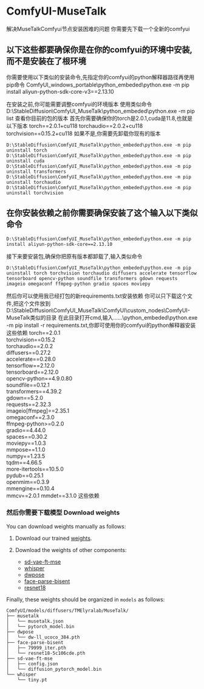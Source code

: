 # ComfyUI-MuseTalk
解决MuseTalkComfyui节点安装困难的问题
你需要先下载一个全新的comfyui
## 以下这些都要确保你是在你的comfyui的环境中安装,而不是安装在了根环境
你需要使用以下类似的安装命令,先指定你的comfyui的python解释器路径再使用pip命令
ComfyUI_windows_portable\python_embeded\python.exe -m pip install aliyun-python-sdk-core-v3==2.13.10

在安装之前,你可能需要调整comfyui的环境版本
使用类似命令D:\StableDiffusion\ComfyUI_MuseTalk\python_embeded\python.exe -m pip list
查看你目前的包的版本
首先你需要确保你的torch是2.0.1,cuda是11.8,也就是以下版本
torch==2.0.1+cu118
torchaudio==2.0.2+cu118
torchvision==0.15.2+cu118
如果不是,你需要先卸载你现有的版本
```
D:\StableDiffusion\ComfyUI_MuseTalk\python_embeded\python.exe -m pip uninstall torch
D:\StableDiffusion\ComfyUI_MuseTalk\python_embeded\python.exe -m pip uninstall cuda
D:\StableDiffusion\ComfyUI_MuseTalk\python_embeded\python.exe -m pip uninstall transformers
D:\StableDiffusion\ComfyUI_MuseTalk\python_embeded\python.exe -m pip uninstall torchaudio
D:\StableDiffusion\ComfyUI_MuseTalk\python_embeded\python.exe -m pip uninstall torchvision
```
## 在你安装依赖之前你需要确保安装了这个输入以下类似命令
``` D:\StableDiffusion\ComfyUI_MuseTalk\python_embeded\python.exe -m pip install aliyun-python-sdk-core==2.13.10 ```


接下来要安装包,确保你把原有版本都卸载了,输入类似命令
```
D:\StableDiffusion\ComfyUI_MuseTalk\python_embeded\python.exe -m pip uninstall torch torchvision torchaudio diffusers accelerate tensorflow tensorboard opencv-python soundfile transformers gdown requests imageio omegaconf ffmpeg-python gradio spaces moviepy
```

然后你可以使用我已经打包的新requirements.txt安装依赖
你可以只下载这个文件,把这个文件放到D:\StableDiffusion\ComfyUI_MuseTalk\ComfyUI\custom_nodes\ComfyUI-MuseTalk类似的目录
在此目录打开cmd,输入..\..\..\python_embeded\python.exe -m pip install -r requirements.txt,你即可使用你的comfyui的python解释器安装这些依赖
torch==2.0.1  
torchvision==0.15.2  
torchaudio==2.0.2  
diffusers==0.27.2  
accelerate==0.28.0  
tensorflow==2.12.0  
tensorboard==2.12.0  
opencv-python==4.9.0.80  
soundfile==0.12.1  
transformers==4.39.2  
gdown==5.2.0  
requests==2.32.3  
imageio[ffmpeg]==2.35.1  
omegaconf==2.3.0  
ffmpeg-python>=0.2.0  
gradio==4.44.0  
spaces==0.30.2  
moviepy==1.0.3  
mmpose==1.1.0  
numpy==1.23.5  
tqdm==4.66.5  
more-itertools==10.5.0  
pydub==0.25.1  
openmim==0.3.9  
mmengine==0.10.4  
mmcv==2.0.1
mmdet==3.1.0
这些依赖

###  然后你需要下载模型 Download weights
You can download weights manually as follows:

1. Download our trained [weights](https://huggingface.co/TMElyralab/MuseTalk).

2. Download the weights of other components:
   - [sd-vae-ft-mse](https://huggingface.co/stabilityai/sd-vae-ft-mse)
   - [whisper](https://openaipublic.azureedge.net/main/whisper/models/65147644a518d12f04e32d6f3b26facc3f8dd46e5390956a9424a650c0ce22b9/tiny.pt)
   - [dwpose](https://huggingface.co/yzd-v/DWPose/tree/main)
   - [face-parse-bisent](https://github.com/zllrunning/face-parsing.PyTorch)
   - [resnet18](https://download.pytorch.org/models/resnet18-5c106cde.pth)


Finally, these weights should be organized in `models` as follows:
```
ComfyUI/models/diffusers/TMElyralab/MuseTalk/
├── musetalk
│   └── musetalk.json
│   └── pytorch_model.bin
├── dwpose
│   └── dw-ll_ucoco_384.pth
├── face-parse-bisent
│   ├── 79999_iter.pth
│   └── resnet18-5c106cde.pth
├── sd-vae-ft-mse
│   ├── config.json
│   └── diffusion_pytorch_model.bin
└── whisper
    └── tiny.pt
```
